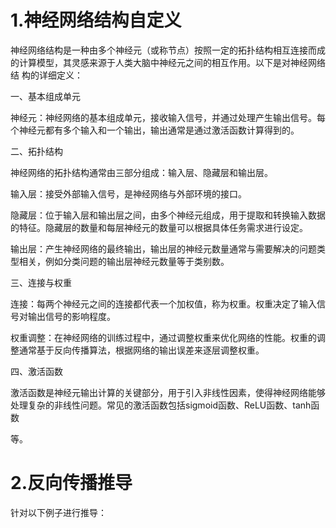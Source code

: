 # 1.神经网络结构自定义

神经网络结构是一种由多个神经元（或称节点）按照一定的拓扑结构相互连接而成的计算模型，其灵感来源于人类大脑中神经元之间的相互作用。以下是对神经网络结
构的详细定义：

一、基本组成单元

神经元：神经网络的基本组成单元，接收输入信号，并通过处理产生输出信号。每个神经元都有多个输入和一个输出，输出通常是通过激活函数计算得到的。

二、拓扑结构

神经网络的拓扑结构通常由三部分组成：输入层、隐藏层和输出层。

输入层：接受外部输入信号，是神经网络与外部环境的接口。

隐藏层：位于输入层和输出层之间，由多个神经元组成，用于提取和转换输入数据的特征。隐藏层的数量和每层神经元的数量可以根据具体任务需求进行设定。

输出层：产生神经网络的最终输出，输出层的神经元数量通常与需要解决的问题类型相关，例如分类问题的输出层神经元数量等于类别数。

三、连接与权重

连接：每两个神经元之间的连接都代表一个加权值，称为权重。权重决定了输入信号对输出信号的影响程度。

权重调整：在神经网络的训练过程中，通过调整权重来优化网络的性能。权重的调整通常基于反向传播算法，根据网络的输出误差来逐层调整权重。

四、激活函数

激活函数是神经元输出计算的关键部分，用于引入非线性因素，使得神经网络能够处理复杂的非线性问题。常见的激活函数包括sigmoid函数、ReLU函数、tanh函数

等。

# 2.反向传播推导

针对以下例子进行推导：







